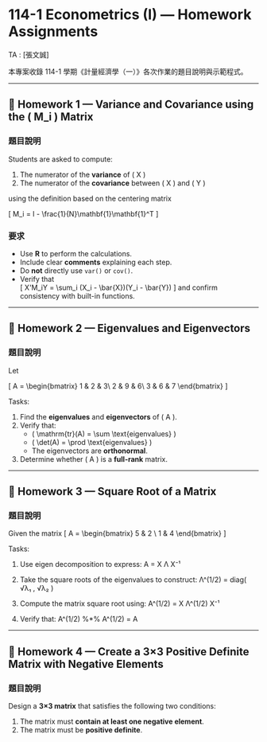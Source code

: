 # 114-1 Econometrics (I) — Homework Assignments  
TA : [張文誠]  

本專案收錄 114-1 學期《計量經濟學（一）》各次作業的題目說明與示範程式。  


---

## 📘 Homework 1 — Variance and Covariance using the \( M_i \) Matrix  

### 題目說明
Students are asked to compute:  
1. The numerator of the **variance** of \( X \)  
2. The numerator of the **covariance** between \( X \) and \( Y \)  

using the definition based on the centering matrix  

\[
M_i = I - \frac{1}{N}\mathbf{1}\mathbf{1}^T
\]

### 要求
- Use **R** to perform the calculations.  
- Include clear **comments** explaining each step.  
- Do **not** directly use `var()` or `cov()`.  
- Verify that  
  \[
  X'M_iY = \sum_i (X_i - \bar{X})(Y_i - \bar{Y})
  \]
  and confirm consistency with built-in functions.  

---

## 📗 Homework 2 — Eigenvalues and Eigenvectors  

### 題目說明
Let  

\[
A = 
\begin{bmatrix}
1 & 2 & 3\\
2 & 9 & 6\\
3 & 6 & 7
\end{bmatrix}
\]

Tasks:  
1. Find the **eigenvalues** and **eigenvectors** of \( A \).  
2. Verify that:  
   - \( \mathrm{tr}(A) = \sum \text{eigenvalues} \)  
   - \( \det(A) = \prod \text{eigenvalues} \)  
   - The eigenvectors are **orthonormal**.  
3. Determine whether \( A \) is a **full-rank** matrix.  

---

## 📘 Homework 3 — Square Root of a Matrix

### 題目說明
Given the matrix
  \[
A = 
\begin{bmatrix}
5 & 2 \\
1 & 4 
\end{bmatrix}
\]

Tasks:
1. Use eigen decomposition to express:
       A = X Λ X⁻¹

2. Take the square roots of the eigenvalues to construct:
       Λ^(1/2) = diag( √λ₁ , √λ₂ )

3. Compute the matrix square root using:
       A^(1/2) = X Λ^(1/2) X⁻¹

4. Verify that:
       A^(1/2) %*% A^(1/2) = A

---

## 📗 Homework 4 — Create a 3×3 Positive Definite Matrix with Negative Elements

### 題目說明
Design a **3×3 matrix** that satisfies the following two conditions:

1. The matrix must **contain at least one negative element**.  
2. The matrix must be **positive definite**.




